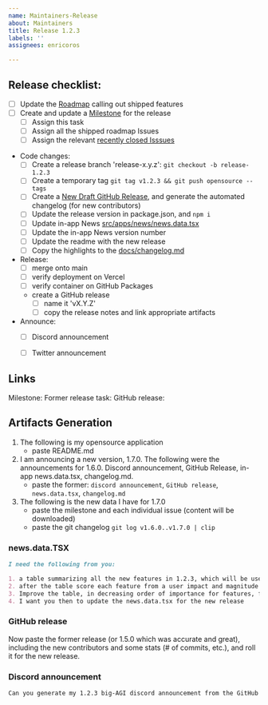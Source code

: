 ```yaml
---
name: Maintainers-Release
about: Maintainers
title: Release 1.2.3
labels: ''
assignees: enricoros

---
```


## Release checklist:

- [ ] Update the [Roadmap](https://github.com/users/enricoros/projects/4/views/2) calling out shipped features
- [ ] Create and update a [Milestone](https://github.com/enricoros/big-agi/milestones) for the release
  - [ ] Assign this task
  - [ ] Assign all the shipped roadmap Issues
  - [ ] Assign the relevant [recently closed Isssues](https://github.com/enricoros/big-agi/issues?q=is%3Aclosed+sort%3Aupdated-desc)
- Code changes:
  - [ ] Create a release branch 'release-x.y.z': `git checkout -b release-1.2.3`
  - [ ] Create a temporary tag `git tag v1.2.3 && git push opensource --tags`
  - [ ] Create a [New Draft GitHub Release](https://github.com/enricoros/big-agi/releases/new), and generate the automated changelog (for new contributors)
  - [ ] Update the release version in package.json, and `npm i`
  - [ ] Update in-app News [src/apps/news/news.data.tsx](/src/apps/news/news.data.tsx)
  - [ ] Update the in-app News version number
  - [ ] Update the readme with the new release
  - [ ] Copy the highlights to the [docs/changelog.md](/docs/changelog.md)
- Release:
  - [ ] merge onto main
  - [ ] verify deployment on Vercel
  - [ ] verify container on GitHub Packages
  - create a GitHub release
    - [ ] name it 'vX.Y.Z'
    - [ ] copy the release notes and link appropriate artifacts
- Announce:
  - [ ] Discord announcement
  - [ ] Twitter announcement


## Links
Milestone: 
Former release task: 
GitHub release: 


## Artifacts Generation

1) The following is my opensource application
   - paste README.md
2) I am announcing a new version, 1.7.0. The following were the announcements for 1.6.0. Discord announcement, GitHub Release, in-app news.data.tsx, changelog.md.
   - paste the former: `discord announcement`, `GitHub release`, `news.data.tsx`, `changelog.md`
3) The following is the new data I have for 1.7.0
   - paste the milestone and each individual issue (content will be downloaded)
   - paste the git changelog  `git log v1.6.0..v1.7.0 | clip`
   

### news.data.TSX

```markdown
I need the following from you:

1. a table summarizing all the new features in 1.2.3, which will be used for the artifacts later
2. after the table score each feature from a user impact and magnitude point of view
3. Improve the table, in decreasing order of importance for features, fixing any detail that's missing
4. I want you then to update the news.data.tsx for the new release
```

### GitHub release

Now paste the former release (or 1.5.0 which was accurate and great), including the new contributors and
some stats (# of commits, etc.), and roll it for the new release.

### Discord announcement

```markdown
Can you generate my 1.2.3 big-AGI discord announcement from the GitHub Release announcement, and the in-app News?
```
